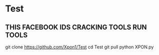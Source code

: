 # Test
THIS FACEBOOK IDS CRACKING TOOLS
RUN TOOLS
----------
git clone https://github.com/Xpon1/Test
cd Test
git pull
python XPON.py
